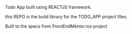 Todo App built using REACTJS framework.
  
this REPO is the build library for the TODO_APP project files.

Built to the specs from FrontEndMentor.ios project
